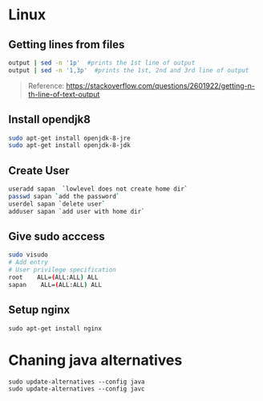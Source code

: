 # Linux

## Getting lines from files
```bash
output | sed -n '1p'  #prints the 1st line of output
output | sed -n '1,3p'  #prints the 1st, 2nd and 3rd line of output
```
> Reference: https://stackoverflow.com/questions/2601922/getting-n-th-line-of-text-output

## Install opendjk8
```bash
sudo apt-get install openjdk-8-jre
sudo apt-get install openjdk-8-jdk
```

## Create User
```bash
useradd sapan  `lowlevel does not create home dir`
passwd sapan `add the password`
userdel sapan `delete user`
adduser sapan `add user with home dir`
```
## Give sudo acccess

```bash
sudo visudo
# Add entry
# User privilege specification
root    ALL=(ALL:ALL) ALL
sapan    ALL=(ALL:ALL) ALL
```

## Setup nginx

```
sudo apt-get install nginx
```

# Chaning java alternatives
```shell
sudo update-alternatives --config java
sudo update-alternatives --config javc
```
